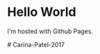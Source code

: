 <!DOCTYPE html>
<html>
<body>
<h1> Hello World </h1>
<p> I'm hosted with Github Pages. </p>
</body>
</html>
# Carina-Patel-2017